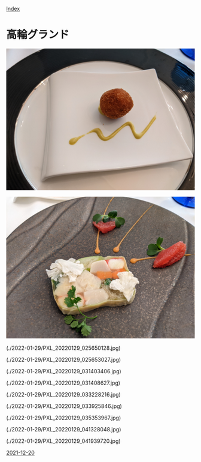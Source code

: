 [Index](index)

# 高輪グランド

![代替テキスト](./2022-01-29/PXL_20220129_025127131.jpg)

![代替テキスト](./2022-01-29/PXL_20220129_025647692.jpg)

(./2022-01-29/PXL_20220129_025650128.jpg)

(./2022-01-29/PXL_20220129_025653027.jpg)

(./2022-01-29/PXL_20220129_031403406.jpg)

(./2022-01-29/PXL_20220129_031408627.jpg)

(./2022-01-29/PXL_20220129_033228216.jpg)

(./2022-01-29/PXL_20220129_033925846.jpg)

(./2022-01-29/PXL_20220129_035353967.jpg)

(./2022-01-29/PXL_20220129_041328048.jpg)

(./2022-01-29/PXL_20220129_041939720.jpg)

[2021-12-20](./2022-01-29/)